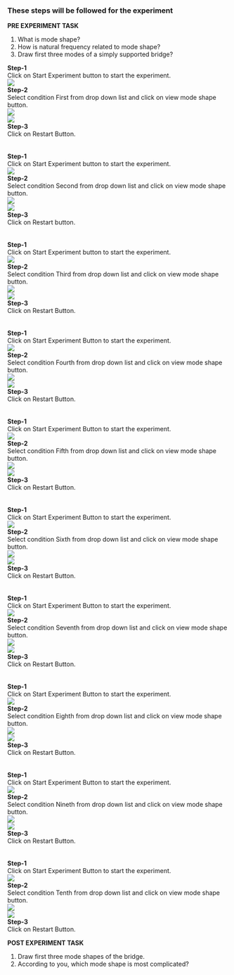 ### These steps will be followed for the experiment
**PRE EXPERIMENT TASK**

1) What is mode shape?<br>
2) How is natural frequency related to mode shape?<br>
3) Draw first three modes of a simply supported bridge?<br>

**Step-1**
<br>
Click on Start Experiment button to start the experiment.
<br>
<img src="images/s1.png"/><br>
**Step-2**
<br>
Select condition First from drop down list and click on view mode shape button.
<br>
<img src="images/s2.png"/>
<br>
<img src="images/s3.png"/><br>
**Step-3**
<br>
Click on Restart Button.
<br><br><br>
**Step-1**
<br>
Click on Start Experiment button to start the experiment.
<br>
<img src="images/s1.png"/>
<br>
**Step-2**
<br>
Select condition Second from drop down list and click on view mode shape button.
<br>
<img src="images/s2.png"/>
<br>
<img src="images/s4.png"/>
<br>
**Step-3**
<br>
Click on Restart button.
<br><br><br>
**Step-1**
<br>
Click on Start Experiment button to start the experiment.
<br>
<img src="images/s1.png"/>
<br>
**Step-2**
<br>
Select condition Third from drop down list and click on view mode shape button.
<br>
<img src="images/s2.png"/>
<br>
<img src="images/s5.png"/>
<br>
**Step-3**
<br>
Click on Restart Button.
<br><br><br>
**Step-1**
<br>
Click on Start Experiment Button to start the experiment.
<br>
<img src="images/s1.png"/>
<br>
**Step-2**
<br>
Select condition Fourth from drop down list and click on view mode shape button.
<br>
<img src="images/s2.png"/>
<br>
<img src="images/s6.png"/><br>
**Step-3**
<br>
Click on Restart Button.
<br><br><br>
**Step-1**
<br>
Click on Start Experiment Button to start the experiment.
<br>
<img src="images/s1.png"/>
<br>
**Step-2**
<br>
Select condition Fifth from drop down list and click on view mode shape button.
<br>
<img src="images/s2.png"/>
<br>
<img src="images/s7.png"/><br>
**Step-3**
<br>
Click on Restart Button.
<br><br><br>
**Step-1**
<br>
Click on Start Experiment Button to start the experiment.
<br>
<img src="images/s1.png"/>
<br>
**Step-2**
<br>
Select condition Sixth from drop down list and click on view mode shape button.
<br>
<img src="images/s2.png"/>
<br>
<img src="images/s8.png"/><br>
**Step-3**
<br>
Click on Restart Button.
<br><br><br>
**Step-1**
<br>
Click on Start Experiment Button to start the experiment.
<br>
<img src="images/s1.png"/>
<br>
**Step-2**
<br>
Select condition Seventh from drop down list and click on view mode shape button.
<br>
<img src="images/s2.png"/>
<br>
<img src="images/s9.png"/><br>
**Step-3**
<br>
Click on Restart Button.
<br><br><br>
**Step-1**
<br>
Click on Start Experiment Button to start the experiment.
<br>
<img src="images/s1.png"/>
<br>
**Step-2**
<br>
Select condition Eighth from drop down list and click on view mode shape button.
<br>
<img src="images/s2.png"/>
<br>
<img src="images/s10.png"/><br>
**Step-3**
<br>
Click on Restart Button.
<br><br><br>
**Step-1**
<br>
Click on Start Experiment Button to start the experiment.
<br>
<img src="images/s1.png"/>
<br>
**Step-2**
<br>
Select condition Nineth from drop down list and click on view mode shape button.
<br>
<img src="images/s2.png"/>
<br>
<img src="images/s11.png"/><br>
**Step-3**
<br>
Click on Restart Button.
<br>
<br><br>
**Step-1**
<br>
Click on Start Experiment Button to start the experiment.
<br>
<img src="images/s1.png"/>
<br>
**Step-2**
<br>
Select condition Tenth from drop down list and click on view mode shape button.
<br>
<img src="images/s2.png"/>
<br>
<img src="images/s12.png"/><br>
**Step-3**
<br>
Click on Restart Button.
<br>

**POST EXPERIMENT TASK**

1) Draw first three mode shapes of the bridge.<br>
2) According to you, which mode shape is most complicated?<br>

